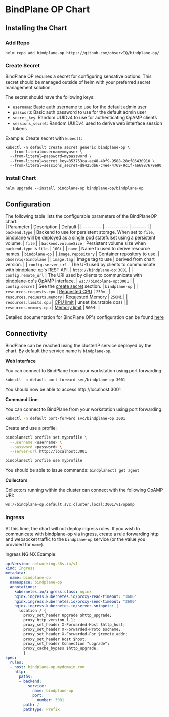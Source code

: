 # BindPlane OP Chart

## Installing the Chart

### Add Repo

```shell
helm repo add bindplane-op https://github.com/observIQ/bindplane-op/
```

### Create Secret

BindPlane OP requires a secret for configuring sensative options. This secret should be managed outside of helm with your preferred secret management solution.

The secret should have the following keys:
- `username`: Basic auth username to use for the default admin user
- `password`: Basic auth password to use for the default admin user
- `secret_key`: Random UUIDv4 to use for authenticating OpAMP clients
- `sessions_secret`: Random UUIDv4 used to derive web interface session tokens

Example: Create secret with `kubectl`:

```shell
kubectl -n default create secret generic bindplane-op \
  --from-literal=username=myuser \
  --from-literal=password=mypassword \
  --from-literal=secret_key=353753ca-ae48-40f9-9588-28cf86430910 \
  --from-literal=sessions_secret=d9425db6-c4ee-4769-9c1f-a66987679e90
```

### Install Chart

```shell
helm upgrade --install bindplane-op bindplane-op/bindplane-op
```

## Configuration

The following table lists the configurable parameters of the BindPlaneOP chart.                                                                                                                                                                                                                                                 
| Parameter | Description | Default |
| --------- | ----------- | ------- |
| `backend.type` | Backend to use for persistent storage. When set to `file`, bindplane will be deployed as a single pod statefulset using a persistent volume. | `file` |
| `backend.volumeSize` | Persistent volume size when `backend.type` is `file`. | `10Gi` |
| `name` | Name to used to derive resource names. | `bindplane-op` |
| `image.repository` | Container repository to use. | `observiq/bindplane` |
| `image.tag` | Image tag to use | derived from chart version. |
| `config.server_url` | The URI used by clients to communicate with bindplane-op's REST API. | `http://bindplane-op:3001` |
| `config.remote_url` | The URI used by clients to communicate with bindplane-op's OpAMP interface. | `ws://bindplane-op:3001` |
| `config.secret` | See the [create secret](#create-secret) section. | `bindplane-op` |
| `resources.requests.cpu` | [Requested CPU](https://kubernetes.io/docs/concepts/configuration/manage-resources-containers/) | `250m` |
| `resources.requests.memory` | [Requested Memory](https://kubernetes.io/docs/concepts/configuration/manage-resources-containers/) | `250Mi` |
| `resources.limits.cpu` | [CPU limit](https://kubernetes.io/docs/concepts/configuration/manage-resources-containers/) | unset (burstable qos) |
| `resources.memory.cpu` | [Memory limit](https://kubernetes.io/docs/concepts/configuration/manage-resources-containers/) | `500Mi` |

Detailed documentation for BindPlane OP's configuration can be found [here](../../docs/configuration.md)

## Connectivity

BindPlane can be reached using the clusterIP service deployed by the chart. By default the service
name is `bindplane-op`.

**Web Interface**

You can connect to BindPlane from your workstation using port forwarding:

```bash
kubectl -n default port-forward svc/bindplane-op 3001
```

You should now be able to access http://localhost:3001

**Command Line**

You can connect to BindPlane from your workstation using port forwarding:

```bash
kubectl -n default port-forward svc/bindplane-op 3001
```

Create and use a profile:

```bash
bindplanectl profile set myprofile \
  --username <username> \
  --password <password> \
  --server-url http://localhost:3001

bindplanectl profile use myprofile
```

You should be able to issue commands: `bindplanectl get agent`

**Collectors**

Collectors running within the cluster can connect with the following OpAMP URI:

```
ws://bindplane-op.default.svc.cluster.local:3001/v1/opamp
```

### Ingress

At this time, the chart will not deploy ingress rules. If you wish to communicate with 
bindplane-op via ingress, create a rule forwarding http and websocket traffic to the 
`bindplane-op` service (or the value you provided for `name`).

Ingress NGINX Example:

```yaml
apiVersion: networking.k8s.io/v1
kind: Ingress
metadata:
  name: bindplane-op
  namespace: bindplane-op
  annotations:
    kubernetes.io/ingress.class: nginx
    nginx.ingress.kubernetes.io/proxy-read-timeout: "3600"
    nginx.ingress.kubernetes.io/proxy-send-timeout: "3600"
    nginx.ingress.kubernetes.io/server-snippets: |
      location / {
        proxy_set_header Upgrade $http_upgrade;
        proxy_http_version 1.1;
        proxy_set_header X-Forwarded-Host $http_host;
        proxy_set_header X-Forwarded-Proto $scheme;
        proxy_set_header X-Forwarded-For $remote_addr;
        proxy_set_header Host $host;
        proxy_set_header Connection "upgrade";
        proxy_cache_bypass $http_upgrade;
        }
spec:
  rules:
  - host: bindplane-op.mydomain.com
    http:
      paths:
      - backend:
          service:
            name: bindplane-op
            port:
              number: 3001
        path: /
        pathType: Prefix
```
